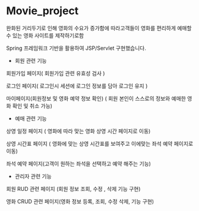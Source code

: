 # Movie_project

완화된 거리두기로 인해 영화의 수요가 증가함에 따라고객들이 영화를 편리하게 예매할 수 있는 영화 사이트를 제작하기로함

Spring 프레임워크 기반을 활용하여 JSP/Servlet 구현했습니다.


- 회원 관련 기능

회원가입 페이지( 회원가입 관련 유효성 검사 )

로그인 페이지( 로그인시 세션에 로그인 정보를 담아 로그인 유지 )

마이페이지(회원정보 및 영화 예약 정보 확인) ( 회원 본인이 스스로의 정보와 예매한 영화 확인 및 취소 가능)

- 예매 관련 기능

상영 일정 페이지 ( 영화에 따라 맞는 영화 상영 시간 페이지로 이동)

상영 시간표 페이지 ( 영화에 맞는 상영 시간표를 보여주고 이에맞는 좌석 예약 페이지로 이동)

좌석 예약 페이지(고객이 원하는 좌석을 선택하고 예약 해주는 기능)

- 관리자 관련 기능

회원 RUD 관련 페이지 (회원 정보 조회, 수정 , 삭제 기능 구현)

영화 CRUD 관련 페이지(영화 정보 등록, 조회, 수정 삭제, 기능 구현)


